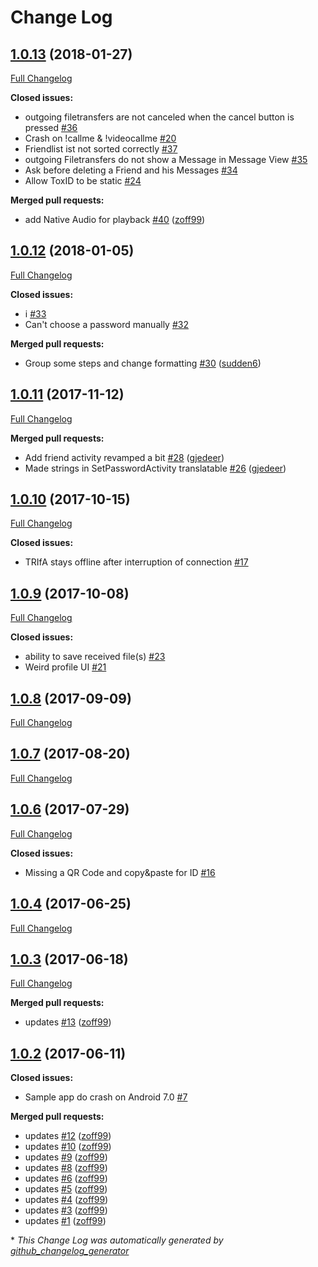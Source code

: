# Change Log

## [1.0.13](https://github.com/zoff99/ToxAndroidRefImpl/tree/1.0.13) (2018-01-27)
[Full Changelog](https://github.com/zoff99/ToxAndroidRefImpl/compare/1.0.12...1.0.13)

**Closed issues:**

- outgoing filetransfers are not canceled when the cancel button is pressed [\#36](https://github.com/zoff99/ToxAndroidRefImpl/issues/36)
- Crash on !callme & !videocallme [\#20](https://github.com/zoff99/ToxAndroidRefImpl/issues/20)
- Friendlist ist not sorted correctly [\#37](https://github.com/zoff99/ToxAndroidRefImpl/issues/37)
- outgoing Filetransfers do not show a Message in Message View [\#35](https://github.com/zoff99/ToxAndroidRefImpl/issues/35)
- Ask before deleting a Friend and his Messages [\#34](https://github.com/zoff99/ToxAndroidRefImpl/issues/34)
- Allow ToxID to be static [\#24](https://github.com/zoff99/ToxAndroidRefImpl/issues/24)

**Merged pull requests:**

- add Native Audio for playback [\#40](https://github.com/zoff99/ToxAndroidRefImpl/pull/40) ([zoff99](https://github.com/zoff99))

## [1.0.12](https://github.com/zoff99/ToxAndroidRefImpl/tree/1.0.12) (2018-01-05)
[Full Changelog](https://github.com/zoff99/ToxAndroidRefImpl/compare/1.0.11...1.0.12)

**Closed issues:**

- i [\#33](https://github.com/zoff99/ToxAndroidRefImpl/issues/33)
- Can't choose a password manually [\#32](https://github.com/zoff99/ToxAndroidRefImpl/issues/32)

**Merged pull requests:**

- Group some steps and change formatting [\#30](https://github.com/zoff99/ToxAndroidRefImpl/pull/30) ([sudden6](https://github.com/sudden6))

## [1.0.11](https://github.com/zoff99/ToxAndroidRefImpl/tree/1.0.11) (2017-11-12)
[Full Changelog](https://github.com/zoff99/ToxAndroidRefImpl/compare/1.0.10...1.0.11)

**Merged pull requests:**

- Add friend activity revamped a bit [\#28](https://github.com/zoff99/ToxAndroidRefImpl/pull/28) ([gjedeer](https://github.com/gjedeer))
- Made strings in SetPasswordActivity translatable [\#26](https://github.com/zoff99/ToxAndroidRefImpl/pull/26) ([gjedeer](https://github.com/gjedeer))

## [1.0.10](https://github.com/zoff99/ToxAndroidRefImpl/tree/1.0.10) (2017-10-15)
[Full Changelog](https://github.com/zoff99/ToxAndroidRefImpl/compare/1.0.9...1.0.10)

**Closed issues:**

- TRIfA stays offline after interruption of connection [\#17](https://github.com/zoff99/ToxAndroidRefImpl/issues/17)

## [1.0.9](https://github.com/zoff99/ToxAndroidRefImpl/tree/1.0.9) (2017-10-08)
[Full Changelog](https://github.com/zoff99/ToxAndroidRefImpl/compare/1.0.8...1.0.9)

**Closed issues:**

- ability to save received file\(s\) [\#23](https://github.com/zoff99/ToxAndroidRefImpl/issues/23)
- Weird profile UI [\#21](https://github.com/zoff99/ToxAndroidRefImpl/issues/21)

## [1.0.8](https://github.com/zoff99/ToxAndroidRefImpl/tree/1.0.8) (2017-09-09)
[Full Changelog](https://github.com/zoff99/ToxAndroidRefImpl/compare/1.0.7...1.0.8)

## [1.0.7](https://github.com/zoff99/ToxAndroidRefImpl/tree/1.0.7) (2017-08-20)
[Full Changelog](https://github.com/zoff99/ToxAndroidRefImpl/compare/1.0.6...1.0.7)

## [1.0.6](https://github.com/zoff99/ToxAndroidRefImpl/tree/1.0.6) (2017-07-29)
[Full Changelog](https://github.com/zoff99/ToxAndroidRefImpl/compare/1.0.4...1.0.6)

**Closed issues:**

- Missing a QR Code and copy&paste for ID [\#16](https://github.com/zoff99/ToxAndroidRefImpl/issues/16)

## [1.0.4](https://github.com/zoff99/ToxAndroidRefImpl/tree/1.0.4) (2017-06-25)
[Full Changelog](https://github.com/zoff99/ToxAndroidRefImpl/compare/1.0.3...1.0.4)

## [1.0.3](https://github.com/zoff99/ToxAndroidRefImpl/tree/1.0.3) (2017-06-18)
[Full Changelog](https://github.com/zoff99/ToxAndroidRefImpl/compare/1.0.2...1.0.3)

**Merged pull requests:**

- updates [\#13](https://github.com/zoff99/ToxAndroidRefImpl/pull/13) ([zoff99](https://github.com/zoff99))

## [1.0.2](https://github.com/zoff99/ToxAndroidRefImpl/tree/1.0.2) (2017-06-11)
**Closed issues:**

- Sample app do crash on Android 7.0 [\#7](https://github.com/zoff99/ToxAndroidRefImpl/issues/7)

**Merged pull requests:**

- updates [\#12](https://github.com/zoff99/ToxAndroidRefImpl/pull/12) ([zoff99](https://github.com/zoff99))
- updates [\#10](https://github.com/zoff99/ToxAndroidRefImpl/pull/10) ([zoff99](https://github.com/zoff99))
- updates [\#9](https://github.com/zoff99/ToxAndroidRefImpl/pull/9) ([zoff99](https://github.com/zoff99))
- updates [\#8](https://github.com/zoff99/ToxAndroidRefImpl/pull/8) ([zoff99](https://github.com/zoff99))
- updates [\#6](https://github.com/zoff99/ToxAndroidRefImpl/pull/6) ([zoff99](https://github.com/zoff99))
- updates [\#5](https://github.com/zoff99/ToxAndroidRefImpl/pull/5) ([zoff99](https://github.com/zoff99))
- updates [\#4](https://github.com/zoff99/ToxAndroidRefImpl/pull/4) ([zoff99](https://github.com/zoff99))
- updates [\#3](https://github.com/zoff99/ToxAndroidRefImpl/pull/3) ([zoff99](https://github.com/zoff99))
- updates [\#1](https://github.com/zoff99/ToxAndroidRefImpl/pull/1) ([zoff99](https://github.com/zoff99))



\* *This Change Log was automatically generated by [github_changelog_generator](https://github.com/skywinder/Github-Changelog-Generator)*
